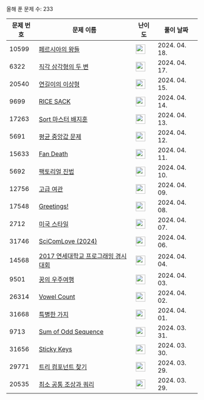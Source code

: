 올해 푼 문제 수: 233

| 문제 번호 | 문제 이름 | 난이도 | 풀이 날짜 |
| --- | --- | --- | --- |
| 10599 | [페르시아의 왕들](https://www.acmicpc.net/problem/10599) | <img height="25px" width="25px=" src="https://static.solved.ac/tier_small/3.svg"/> | 2024. 04. 18.  |
| 6322 | [직각 삼각형의 두 변](https://www.acmicpc.net/problem/6322) | <img height="25px" width="25px=" src="https://static.solved.ac/tier_small/3.svg"/> | 2024. 04. 17.  |
| 20540 | [연길이의 이상형](https://www.acmicpc.net/problem/20540) | <img height="25px" width="25px=" src="https://static.solved.ac/tier_small/3.svg"/> | 2024. 04. 15.  |
| 9699 | [RICE SACK](https://www.acmicpc.net/problem/9699) | <img height="25px" width="25px=" src="https://static.solved.ac/tier_small/2.svg"/> | 2024. 04. 14.  |
| 17263 | [Sort 마스터 배지훈](https://www.acmicpc.net/problem/17263) | <img height="25px" width="25px=" src="https://static.solved.ac/tier_small/3.svg"/> | 2024. 04. 13.  |
| 5691 | [평균 중앙값 문제](https://www.acmicpc.net/problem/5691) | <img height="25px" width="25px=" src="https://static.solved.ac/tier_small/3.svg"/> | 2024. 04. 12.  |
| 15633 | [Fan Death](https://www.acmicpc.net/problem/15633) | <img height="25px" width="25px=" src="https://static.solved.ac/tier_small/3.svg"/> | 2024. 04. 11.  |
| 5692 | [팩토리얼 진법](https://www.acmicpc.net/problem/5692) | <img height="25px" width="25px=" src="https://static.solved.ac/tier_small/3.svg"/> | 2024. 04. 10.  |
| 12756 | [고급 여관](https://www.acmicpc.net/problem/12756) | <img height="25px" width="25px=" src="https://static.solved.ac/tier_small/3.svg"/> | 2024. 04. 09.  |
| 17548 | [Greetings!](https://www.acmicpc.net/problem/17548) | <img height="25px" width="25px=" src="https://static.solved.ac/tier_small/2.svg"/> | 2024. 04. 08.  |
| 2712 | [미국 스타일](https://www.acmicpc.net/problem/2712) | <img height="25px" width="25px=" src="https://static.solved.ac/tier_small/3.svg"/> | 2024. 04. 07.  |
| 31746 | [SciComLove (2024)](https://www.acmicpc.net/problem/31746) | <img height="25px" width="25px=" src="https://static.solved.ac/tier_small/2.svg"/> | 2024. 04. 06.  |
| 14568 | [2017 연세대학교 프로그래밍 경시대회](https://www.acmicpc.net/problem/14568) | <img height="25px" width="25px=" src="https://static.solved.ac/tier_small/3.svg"/> | 2024. 04. 04.  |
| 9501 | [꿍의 우주여행](https://www.acmicpc.net/problem/9501) | <img height="25px" width="25px=" src="https://static.solved.ac/tier_small/3.svg"/> | 2024. 04. 03.  |
| 26314 | [Vowel Count](https://www.acmicpc.net/problem/26314) | <img height="25px" width="25px=" src="https://static.solved.ac/tier_small/2.svg"/> | 2024. 04. 02.  |
| 31668 | [특별한 가지](https://www.acmicpc.net/problem/31668) | <img height="25px" width="25px=" src="https://static.solved.ac/tier_small/2.svg"/> | 2024. 04. 01.  |
| 9713 | [Sum of Odd Sequence](https://www.acmicpc.net/problem/9713) | <img height="25px" width="25px=" src="https://static.solved.ac/tier_small/3.svg"/> | 2024. 03. 31.  |
| 31656 | [Sticky Keys](https://www.acmicpc.net/problem/31656) | <img height="25px" width="25px=" src="https://static.solved.ac/tier_small/2.svg"/> | 2024. 03. 30.  |
| 29771 | [트리 컴포넌트 찾기](https://www.acmicpc.net/problem/29771) | <img height="25px" width="25px=" src="https://static.solved.ac/tier_small/20.svg"/> | 2024. 03. 29.  |
| 20535 | [최소 공통 조상과 쿼리](https://www.acmicpc.net/problem/20535) | <img height="25px" width="25px=" src="https://static.solved.ac/tier_small/21.svg"/> | 2024. 03. 29.  |
